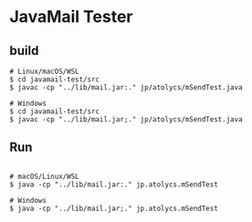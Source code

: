 # JavaMail Tester

## build

```shell
# Linux/macOS/WSL
$ cd javamail-test/src
$ javac -cp "../lib/mail.jar:." jp/atolycs/mSendTest.java

# Windows
$ cd javamail-test/src
$ javac -cp "../lib/mail.jar;." jp/atolycs/mSendTest.java
```

## Run
```shell

# macOS/Linux/WSL
$ java -cp "../lib/mail.jar:." jp.atolycs.mSendTest

# Windows
$ java -cp "../lib/mail.jar;." jp.atolycs.mSendTest

```

